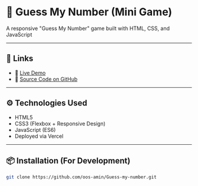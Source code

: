 # 🚀 Guess My Number (Mini Game)

A responsive "Guess My Number" game built with HTML, CSS, and JavaScript

---

## 🔗 Links

- 🔴 [Live Demo](https://guess-my-number-gray-seven.vercel.app/)
- 🧠 [Source Code on GitHub](https://github.com/oos-amin/Guess-my-number)

---

## ⚙️ Technologies Used

- HTML5  
- CSS3 (Flexbox + Responsive Design)  
- JavaScript (ES6)  
- Deployed via Vercel

---

## 📦 Installation (For Development)

```bash
git clone https://github.com/oos-amin/Guess-my-number.git
